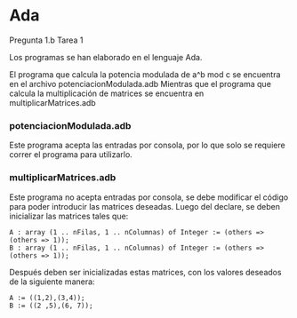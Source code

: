 # Ada
Pregunta 1.b Tarea 1

Los programas se han elaborado en el lenguaje Ada.

El programa que calcula la potencia modulada de a^b mod c se encuentra en el archivo potenciacionModulada.adb
Mientras que el programa que calcula la multiplicación de matrices se encuentra en multiplicarMatrices.adb

### potenciacionModulada.adb

Este programa acepta las entradas por consola, por lo que solo se requiere correr el programa para utilizarlo.
### multiplicarMatrices.adb

Este programa no acepta entradas por consola, se debe modificar el código para poder introducir las matrices deseadas.
Luego del declare, se deben inicializar las matrices tales que:

    A : array (1 .. nFilas, 1 .. nColumnas) of Integer := (others => (others => 1)); 
    B : array (1 .. nFilas, 1 .. nColumnas) of Integer := (others => (others => 1));
    
Después deben ser inicializadas estas matrices, con los valores deseados de la siguiente manera:

    A := ((1,2),(3,4));  
    B := ((2 ,5),(6, 7));
